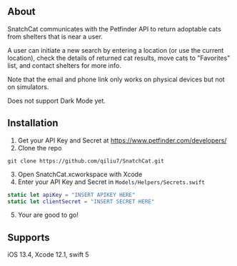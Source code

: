 ## About
SnatchCat communicates with the Petfinder API to return adoptable cats from shelters that is near a user.

A user can initiate a new search by entering a location (or use the current location), check the details of returned cat results, move cats to "Favorites" list, and contact shelters for more info.

Note that the email and phone link only works on physical devices but not on simulators.

Does not support Dark Mode yet.

## Installation
1. Get your API Key and Secret at https://www.petfinder.com/developers/
2. Clone the repo
```
git clone https://github.com/qiliu7/SnatchCat.git
```
3. Open SnatchCat.xcworkspace with Xcode
4. Enter your API Key and Secret in `Models/Helpers/Secrets.swift`
```swift
static let apiKey = "INSERT APIKEY HERE"
static let clientSecret = "INSERT SECRET HERE"
```
5. Your are good to go!


## Supports
iOS 13.4,
Xcode 12.1,
swift 5
